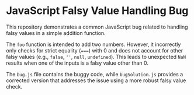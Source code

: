# JavaScript Falsy Value Handling Bug

This repository demonstrates a common JavaScript bug related to handling falsy values in a simple addition function.

The `foo` function is intended to add two numbers. However, it incorrectly only checks for strict equality (`===`) with 0 and does not account for other falsy values (e.g., `false`, `''`, `null`, `undefined`). This leads to unexpected `NaN` results when one of the inputs is a falsy value other than 0.

The `bug.js` file contains the buggy code, while `bugSolution.js` provides a corrected version that addresses the issue using a more robust falsy value check.